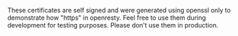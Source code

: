These certificates are self signed and were generated using openssl only to demonstrate how "https" in openresty. Feel free to use them during development for testing purposes. Please don't use them in production. 
